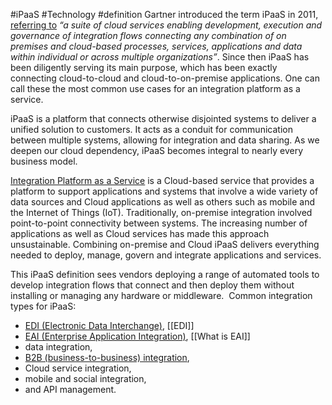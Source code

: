 #iPaaS #Technology #definition 
Gartner introduced the term iPaaS in 2011, [referring to](http://www.gartner.com/it-glossary/information-platform-as-a-service-ipaas) _“a suite of cloud services enabling development, execution and governance of integration flows connecting any combination of on premises and cloud-based processes, services, applications and data within individual or across multiple organizations”_. Since then iPaaS has been diligently serving its main purpose, which has been exactly connecting cloud-to-cloud and cloud-to-on-premise applications. One can call these the most common use cases for an integration platform as a service.

iPaaS is a platform that connects otherwise disjointed systems to deliver a unified solution to customers. It acts as a conduit for communication between multiple systems, allowing for integration and data sharing. As we deepen our cloud dependency, iPaaS becomes integral to nearly every business model.

[Integration Platform as a Service](https://blogs.opentext.com/what-is-ipaas/) is a Cloud-based service that provides a platform to support applications and systems that involve a wide variety of data sources and Cloud applications as well as others such as mobile and the Internet of Things (IoT). Traditionally, on-premise integration involved point-to-point connectivity between systems. The increasing number of applications as well as Cloud services has made this approach unsustainable. Combining on-premise and Cloud iPaaS delivers everything needed to deploy, manage, govern and integrate applications and services.

This iPaaS definition sees vendors deploying a range of automated tools to develop integration flows that connect and then deploy them without installing or managing any hardware or middleware.  Common integration types for iPaaS: 
- [EDI (Electronic Data Interchange)](https://blogs.opentext.com/electronic-data-interchange-edi/), [[EDI]]
- [EAI (Enterprise Application Integration)](https://businessnetwork.opentext.com/enterprise-application-integration/), [[What is EAI]]
- data integration, 
- [B2B (business-to-business) integration](https://blogs.opentext.com/b2b-integration-solution/), 
- Cloud service integration, 
- mobile and social integration, 
- and API management.